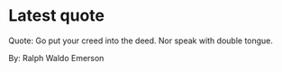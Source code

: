 # Latest quote 

Quote: Go put your creed into the deed. Nor speak with double tongue. 

By: Ralph Waldo Emerson